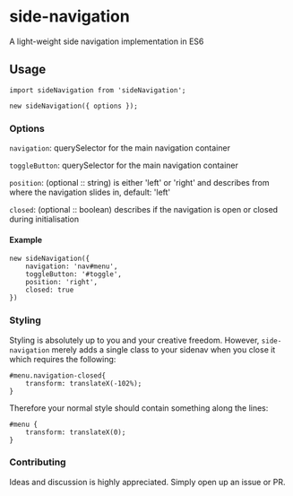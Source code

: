 # side-navigation
A light-weight side navigation implementation in ES6

## Usage
```
import sideNavigation from 'sideNavigation';

new sideNavigation({ options });
```

### Options

`navigation`: querySelector for the main navigation container

`toggleButton`: querySelector for the main navigation container

`position`: (optional :: string) is either 'left' or 'right' and describes from where the navigation slides in, default: 'left'

`closed`: (optional :: boolean) describes if the navigation is open or closed during initialisation

#### Example
```
new sideNavigation({
    navigation: 'nav#menu',
    toggleButton: '#toggle',
    position: 'right',
    closed: true
})
```

### Styling

Styling is absolutely up to you and your creative freedom.
However, `side-navigation` merely adds a single class to your sidenav when you close it which requires the following:
```
#menu.navigation-closed{
	transform: translateX(-102%);
}
```

Therefore your normal style should contain something along the lines:
```
#menu {
	transform: translateX(0);
}
```

### Contributing

Ideas and discussion is highly appreciated.
Simply open up an issue or PR.
